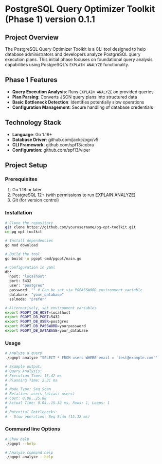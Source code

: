 # PostgreSQL Query Optimizer Toolkit (Phase 1) version 0.1.1

## Project Overview

The PostgreSQL Query Optimizer Toolkit is a CLI tool designed to help database administrators and developers analyze PostgreSQL query execution plans. This initial phase focuses on foundational query analysis capabilities using PostgreSQL's `EXPLAIN ANALYZE` functionality.

## Phase 1 Features

- **Query Execution Analysis**: Runs `EXPLAIN ANALYZE` on provided queries
- **Plan Parsing**: Converts JSON query plans into structured data
- **Basic Bottleneck Detection**: Identifies potentially slow operations
- **Configuration Management**: Secure handling of database credentials

## Technology Stack

- **Language**: Go 1.18+
- **Database Driver**: github.com/jackc/pgx/v5
- **CLI Framework**: github.com/spf13/cobra
- **Configuration**: github.com/spf13/viper

## Project Setup

### Prerequisites

1. Go 1.18 or later
2. PostgreSQL 12+ (with permissions to run EXPLAIN ANALYZE)
3. Git (for version control)

### Installation

```bash
# Clone the repository
git clone https://github.com/yourusername/pg-opt-toolkit.git
cd pg-opt-toolkit

# Install dependencies
go mod download

# Build the tool
go build -o pgopt cmd/pgopt/main.go

# Configuration in yaml
db:
  host: "localhost"
  port: 5432
  user: "postgres"
  password: "" # Can be set via PGPASSWORD environment variable
  database: "your_database"
  sslmode: "prefer"

# Alternatively, set environment variables
export PGOPT_DB_HOST=localhost
export PGOPT_DB_PORT=5432
export PGOPT_DB_USER=postgres
export PGOPT_DB_PASSWORD=yourpassword
export PGOPT_DB_DATABASE=your_database
```

### Usage

```bash
# Analyze a query
./pgopt analyze "SELECT * FROM users WHERE email = 'test@example.com'"

# Example output:
# Query Analysis:
# Execution Time: 15.42 ms
# Planning Time: 2.31 ms
#
# Node Type: Seq Scan
# Relation: users (alias: users)
# Cost: 0.00..25.88
# Actual Time: 0.04..15.32 ms, Rows: 1, Loops: 1
#
# Potential Bottlenecks:
# - Slow operation: Seq Scan (15.32 ms)
```

### Command line Options

```bash
# Show help
./pgopt --help

# Analyze command help
./pgopt analyze --help
```
